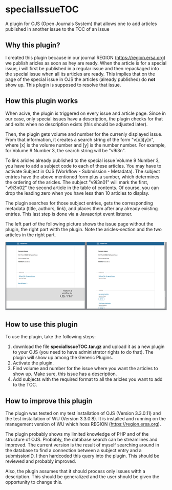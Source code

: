 # specialIssueTOC
A plugin for OJS (Open Journals System) that allows one to add articles published in another issue to the TOC of an issue

## Why this plugin?
I created this plugin because in our journal REGION (https://region.ersa.org) we publish aricles as soon as hey are ready. When the article is for a special issue, i will first be published in a regular issue and then repackaged into the special issue when all its articles are ready. This implies that on the page of the special issue in OJS the articles (already published) do **not** show up. This plugin is supposed to resolve that issue.

## How this plugin works
When acive, the plugin is triggered on every issue and article page. Since in our case, only special issues have a description, the plugin checks for that and exits when no description exists (this should be adjusted later).

Then, the plugin gets volume and number for the currenly displayed issue. From that information, it creates a search string of the form "v[x]i[y]n", where [x] is the volume number and [y] is the number number. For example, for Volume 9 Number 3, the search string will be "v9i3n".

To link aricles already published to the special issue Volume 9 Number 3, you have to add a subject code to each of these articles. You may have to activate Subject in OJS (Workflow - Submission - Metadata). The subject entries have the above mentioned form plus a sumber, which determines the ordering of the aricles. The subject "v9i3n01" will mark the first, "v9i3n02" the second article in the table of contents. Of course, you can drop the leading zero when you have less than 10 articles to display.

The plugin searches for those subject entries, gets the corresponding metadata (title, authors, link), and places them after any already existing entries. This last step is done via a Javascript event listener.

The left part of the following picture shows the issue page without the plugin, the right part witth the plugin. Note the aricles-section and the two articles in the right part. 

<img src="specialIssueTOC.png">

## How to use this plugin

To use the plugin, take the following steps:
1. download the file **specialIssueTOC.tar.gz** and upload it as a new plugin to your OJS (you need to have administrator rights to do that). The plugin will show up among the Generic Plugins. 
2. Activate the plugin. 
3. Find volume and number for the issue where you want the articles to show up. Make sure, this issue has a description.
4. Add subjects with the required format to all the aricles you want to add to the TOC.

## How to improve this plugin

The plugin was tested on my test installation of OJS (Version 3.3.0.11) and the test installation of WU (Version 3.3.0.8). It is installed and running on the  management version of WU which hoss REGION (https://region.ersa.org).

The plugin probably shows my limited knowledge of PHP and of the structure of OJS. Probably, the database search can be streamlines and improved. The current version is the result of myself searching around in the database to find a connection between a subject entry and a submissionID. I then hardcoded this query into the plugin. This should be reviewed and probably improved. 

Also, the plugin assumes that it should process only issues witth a description. This should be generalized and the user should be given the opportunity to change this.
